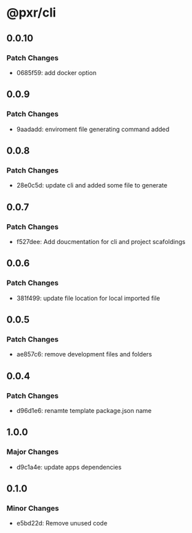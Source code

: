 # @pxr/cli

## 0.0.10

### Patch Changes

- 0685f59: add docker option

## 0.0.9

### Patch Changes

- 9aadadd: enviroment file generating command added

## 0.0.8

### Patch Changes

- 28e0c5d: update cli and added some file to generate

## 0.0.7

### Patch Changes

- f527dee: Add doucmentation for cli and project scafoldings

## 0.0.6

### Patch Changes

- 381f499: update file location for local imported file

## 0.0.5

### Patch Changes

- ae857c6: remove development files and folders

## 0.0.4

### Patch Changes

- d96d1e6: renamte template package.json name

## 1.0.0

### Major Changes

- d9c1a4e: update apps dependencies

## 0.1.0

### Minor Changes

- e5bd22d: Remove unused code
